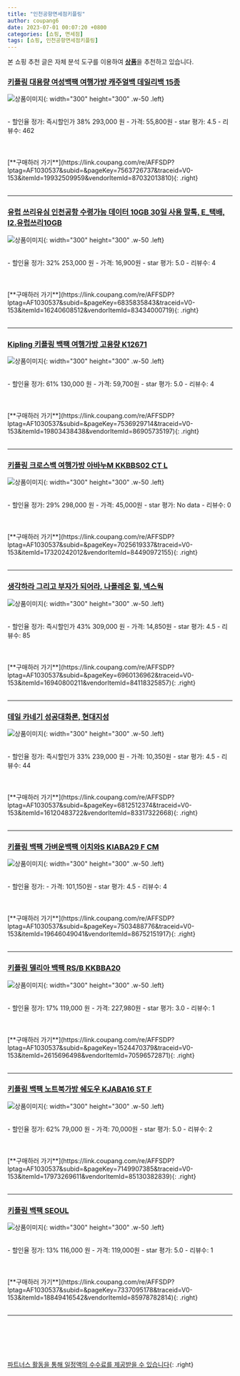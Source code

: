 ```yaml
---
title: "인천공항면세점키플링"
author: coupang6
date: 2023-07-01 00:07:20 +0800
categories: [쇼핑, 면세점]
tags: [쇼핑, 인천공항면세점키플링]
---
```


본 쇼핑 추천 글은 자체 분석 도구를 이용하여 [**상품**](https://link.coupang.com/a/bao1ui)을 추천하고 있습니다.

### [키플링 대용량 여성백팩 여행가방 캐주얼백 데일리백 15종](https://link.coupang.com/re/AFFSDP?lptag=AF1030537&subid=&pageKey=7563726737&traceid=V0-153&itemId=19932509959&vendorItemId=87032013810)

![상품이미지](https://thumbnail10.coupangcdn.com/thumbnails/remote/230x230ex/image/vendor_inventory/69a4/940ab91e748636bf217b2a2a198a98a675885a873605cdf995522612eedb.png){: width="300" height="300" .w-50 .left}


<br>
- 할인율 정가: 즉시할인가 38%  293,000   원
- 가격: 55,800원
- star 평가: 4.5
- 리뷰수: 462
<br>
<br>
<br>
<br>
[**구매하러 가기**](https://link.coupang.com/re/AFFSDP?lptag=AF1030537&subid=&pageKey=7563726737&traceid=V0-153&itemId=19932509959&vendorItemId=87032013810){: .right}
<br>
<br>

---

### [유럽 쓰리유심 인천공항 수령가능 데이터 10GB 30일 사용 말톡, E_택배, I2.유럽쓰리10GB](https://link.coupang.com/re/AFFSDP?lptag=AF1030537&subid=&pageKey=6835835843&traceid=V0-153&itemId=16240608512&vendorItemId=83434000719)

![상품이미지](https://thumbnail7.coupangcdn.com/thumbnails/remote/230x230ex/image/vendor_inventory/2423/6f888ac7e47ab6ac2cddd9d694df616b35428fbd5dbb08f96f60b7b65ea3.jpg){: width="300" height="300" .w-50 .left}


<br>
- 할인율 정가: 32%  253,000   원
- 가격: 16,900원
- star 평가: 5.0
- 리뷰수: 4
<br>
<br>
<br>
<br>
[**구매하러 가기**](https://link.coupang.com/re/AFFSDP?lptag=AF1030537&subid=&pageKey=6835835843&traceid=V0-153&itemId=16240608512&vendorItemId=83434000719){: .right}
<br>
<br>

---

### [Kipling 키플링 백팩 여행가방 고용량 K12671](https://link.coupang.com/re/AFFSDP?lptag=AF1030537&subid=&pageKey=7536929714&traceid=V0-153&itemId=19803438438&vendorItemId=86905735197)

![상품이미지](https://thumbnail10.coupangcdn.com/thumbnails/remote/230x230ex/image/vendor_inventory/a9c5/26a2ff6fc0513bd7520451dc7eb3fb8d8deeeb4b7420ab38933ca6b4c535.jpg){: width="300" height="300" .w-50 .left}


<br>
- 할인율 정가: 61%  130,000   원
- 가격: 59,700원
- star 평가: 5.0
- 리뷰수: 4
<br>
<br>
<br>
<br>
[**구매하러 가기**](https://link.coupang.com/re/AFFSDP?lptag=AF1030537&subid=&pageKey=7536929714&traceid=V0-153&itemId=19803438438&vendorItemId=86905735197){: .right}
<br>
<br>

---

### [키플링 크로스백 여행가방 아바누M KKBBS02 CT L](https://link.coupang.com/re/AFFSDP?lptag=AF1030537&subid=&pageKey=7025619337&traceid=V0-153&itemId=17320242012&vendorItemId=84490972155)

![상품이미지](https://thumbnail9.coupangcdn.com/thumbnails/remote/230x230ex/image/vendor_inventory/3456/28cdb9017c51f3ce01f613efc2c517727fb5f379970eeffbd063e905e7bd.jpg){: width="300" height="300" .w-50 .left}


<br>
- 할인율 정가: 29%  298,000   원
- 가격: 45,000원
- star 평가: No data
- 리뷰수: 0
<br>
<br>
<br>
<br>
[**구매하러 가기**](https://link.coupang.com/re/AFFSDP?lptag=AF1030537&subid=&pageKey=7025619337&traceid=V0-153&itemId=17320242012&vendorItemId=84490972155){: .right}
<br>
<br>

---

### [생각하라 그리고 부자가 되어라, 나폴레온 힐, 넥스웍](https://link.coupang.com/re/AFFSDP?lptag=AF1030537&subid=&pageKey=6960136962&traceid=V0-153&itemId=16940800211&vendorItemId=84118325857)

![상품이미지](https://thumbnail6.coupangcdn.com/thumbnails/remote/230x230ex/image/vendor_inventory/9a23/bcc19df783eb55681df653c43c15455947a5ee648e8b938f1169e66f4d98.png){: width="300" height="300" .w-50 .left}


<br>
- 할인율 정가: 즉시할인가 43%  309,000   원
- 가격: 14,850원
- star 평가: 4.5
- 리뷰수: 85
<br>
<br>
<br>
<br>
[**구매하러 가기**](https://link.coupang.com/re/AFFSDP?lptag=AF1030537&subid=&pageKey=6960136962&traceid=V0-153&itemId=16940800211&vendorItemId=84118325857){: .right}
<br>
<br>

---

### [데일 카네기 성공대화론, 현대지성](https://link.coupang.com/re/AFFSDP?lptag=AF1030537&subid=&pageKey=6812512374&traceid=V0-153&itemId=16120483722&vendorItemId=83317322668)

![상품이미지](https://thumbnail8.coupangcdn.com/thumbnails/remote/230x230ex/image/retail/images/4688987748514288-88b9bd1e-8f81-40d2-a3a1-e088a1ad14df.jpg){: width="300" height="300" .w-50 .left}


<br>
- 할인율 정가: 즉시할인가 33%  239,000   원
- 가격: 10,350원
- star 평가: 4.5
- 리뷰수: 44
<br>
<br>
<br>
<br>
[**구매하러 가기**](https://link.coupang.com/re/AFFSDP?lptag=AF1030537&subid=&pageKey=6812512374&traceid=V0-153&itemId=16120483722&vendorItemId=83317322668){: .right}
<br>
<br>

---

### [키플링 백팩 가벼운백팩 이치와S KIABA29 F CM](https://link.coupang.com/re/AFFSDP?lptag=AF1030537&subid=&pageKey=7503488776&traceid=V0-153&itemId=19646049041&vendorItemId=86752151917)

![상품이미지](https://thumbnail7.coupangcdn.com/thumbnails/remote/230x230ex/image/vendor_inventory/d10a/4087436eca30e3659189e7019778db3a4f2fe00fc1ed4f36c004c913f225.jpg){: width="300" height="300" .w-50 .left}


<br>
- 할인율 정가: 
- 가격: 101,150원
- star 평가: 4.5
- 리뷰수: 4
<br>
<br>
<br>
<br>
[**구매하러 가기**](https://link.coupang.com/re/AFFSDP?lptag=AF1030537&subid=&pageKey=7503488776&traceid=V0-153&itemId=19646049041&vendorItemId=86752151917){: .right}
<br>
<br>

---

### [키플링 델리아 백팩 RS/B KKBBA20](https://link.coupang.com/re/AFFSDP?lptag=AF1030537&subid=&pageKey=1524470379&traceid=V0-153&itemId=2615696498&vendorItemId=70596572871)

![상품이미지](https://thumbnail9.coupangcdn.com/thumbnails/remote/230x230ex/image/retail/images/2020/04/28/9/4/7c7a1ddc-73e1-4ca0-a212-3f09e04044ed.jpg){: width="300" height="300" .w-50 .left}


<br>
- 할인율 정가: 17%  119,000   원
- 가격: 227,980원
- star 평가: 3.0
- 리뷰수: 1
<br>
<br>
<br>
<br>
[**구매하러 가기**](https://link.coupang.com/re/AFFSDP?lptag=AF1030537&subid=&pageKey=1524470379&traceid=V0-153&itemId=2615696498&vendorItemId=70596572871){: .right}
<br>
<br>

---

### [키플링 백팩 노트북가방 쉐도우 KJABA16 ST F](https://link.coupang.com/re/AFFSDP?lptag=AF1030537&subid=&pageKey=7149907385&traceid=V0-153&itemId=17973269611&vendorItemId=85130382839)

![상품이미지](https://thumbnail6.coupangcdn.com/thumbnails/remote/230x230ex/image/vendor_inventory/9b3e/a482e58232bc413816bbaa10bcc7ad4dfe3e035008b8b34ad34385042aba.jpg){: width="300" height="300" .w-50 .left}


<br>
- 할인율 정가: 62%  79,000   원
- 가격: 70,000원
- star 평가: 5.0
- 리뷰수: 2
<br>
<br>
<br>
<br>
[**구매하러 가기**](https://link.coupang.com/re/AFFSDP?lptag=AF1030537&subid=&pageKey=7149907385&traceid=V0-153&itemId=17973269611&vendorItemId=85130382839){: .right}
<br>
<br>

---

### [키플링 백팩 SEOUL](https://link.coupang.com/re/AFFSDP?lptag=AF1030537&subid=&pageKey=7337095178&traceid=V0-153&itemId=18849416542&vendorItemId=85978782814)

![상품이미지](https://thumbnail8.coupangcdn.com/thumbnails/remote/230x230ex/image/vendor_inventory/0d72/1ae1931cf9a3c59a1cea9d8aa11923dfb06442224fb2bdf142e5dfa9d48e.jpg){: width="300" height="300" .w-50 .left}


<br>
- 할인율 정가: 13%  116,000   원
- 가격: 119,000원
- star 평가: 5.0
- 리뷰수: 1
<br>
<br>
<br>
<br>
[**구매하러 가기**](https://link.coupang.com/re/AFFSDP?lptag=AF1030537&subid=&pageKey=7337095178&traceid=V0-153&itemId=18849416542&vendorItemId=85978782814){: .right}
<br>
<br>

---
<br><br><br><br><br> [파트너스 활동을 통해 일정액의 수수료를 제공받을 수 있습니다](https://link.coupang.com/a/bao1ui){: .right}
